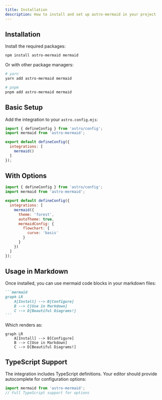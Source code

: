 ```yaml
---
title: Installation
description: How to install and set up astro-mermaid in your project
---
```


## Installation

Install the required packages:

```bash
npm install astro-mermaid mermaid
```

Or with other package managers:

```bash
# yarn
yarn add astro-mermaid mermaid

# pnpm
pnpm add astro-mermaid mermaid
```

## Basic Setup

Add the integration to your `astro.config.mjs`:

```js
import { defineConfig } from 'astro/config';
import mermaid from 'astro-mermaid';

export default defineConfig({
  integrations: [
    mermaid()
  ]
});
```

## With Options

```js
import { defineConfig } from 'astro/config';
import mermaid from 'astro-mermaid';

export default defineConfig({
  integrations: [
    mermaid({
      theme: 'forest',
      autoTheme: true,
      mermaidConfig: {
        flowchart: {
          curve: 'basis'
        }
      }
    })
  ]
});
```

## Usage in Markdown

Once installed, you can use mermaid code blocks in your markdown files:

````markdown
```mermaid
graph LR
    A[Install] --> B[Configure]
    B --> C[Use in Markdown]
    C --> D[Beautiful Diagrams!]
```
````

Which renders as:

```mermaid
graph LR
    A[Install] --> B[Configure]
    B --> C[Use in Markdown]
    C --> D[Beautiful Diagrams!]
```

## TypeScript Support

The integration includes TypeScript definitions. Your editor should provide autocomplete for configuration options:

```ts
import mermaid from 'astro-mermaid';
// Full TypeScript support for options
```